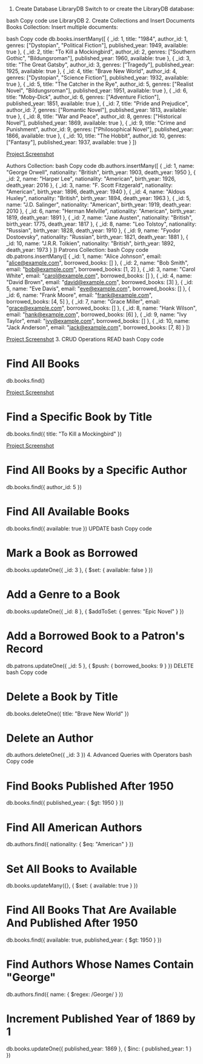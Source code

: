 1. Create Database LibraryDB
Switch to or create the LibraryDB database:

bash
Copy code
use LibraryDB
2. Create Collections and Insert Documents
Books Collection:
Insert multiple documents:

bash
Copy code
db.books.insertMany([
  { _id: 1, title: "1984", author_id: 1, genres: ["Dystopian", "Political Fiction"], published_year: 1949, available: true },
  { _id: 2, title: "To Kill a Mockingbird", author_id: 2, genres: ["Southern Gothic", "Bildungsroman"], published_year: 1960, available: true },
  { _id: 3, title: "The Great Gatsby", author_id: 3, genres: ["Tragedy"], published_year: 1925, available: true },
  { _id: 4, title: "Brave New World", author_id: 4, genres: ["Dystopian", "Science Fiction"], published_year: 1932, available: true },
  { _id: 5, title: "The Catcher in the Rye", author_id: 5, genres: ["Realist Novel", "Bildungsroman"], published_year: 1951, available: true },
  { _id: 6, title: "Moby-Dick", author_id: 6, genres: ["Adventure Fiction"], published_year: 1851, available: true },
  { _id: 7, title: "Pride and Prejudice", author_id: 7, genres: ["Romantic Novel"], published_year: 1813, available: true },
  { _id: 8, title: "War and Peace", author_id: 8, genres: ["Historical Novel"], published_year: 1869, available: true },
  { _id: 9, title: "Crime and Punishment", author_id: 9, genres: ["Philosophical Novel"], published_year: 1866, available: true },
  { _id: 10, title: "The Hobbit", author_id: 10, genres: ["Fantasy"], published_year: 1937, available: true }
])

[Project Screenshot](images/books.png)

Authors Collection:
bash
Copy code
db.authors.insertMany([
  { _id: 1, name: "George Orwell", nationality: "British", birth_year: 1903, death_year: 1950 },
  { _id: 2, name: "Harper Lee", nationality: "American", birth_year: 1926, death_year: 2016 },
  { _id: 3, name: "F. Scott Fitzgerald", nationality: "American", birth_year: 1896, death_year: 1940 },
  { _id: 4, name: "Aldous Huxley", nationality: "British", birth_year: 1894, death_year: 1963 },
  { _id: 5, name: "J.D. Salinger", nationality: "American", birth_year: 1919, death_year: 2010 },
  { _id: 6, name: "Herman Melville", nationality: "American", birth_year: 1819, death_year: 1891 },
  { _id: 7, name: "Jane Austen", nationality: "British", birth_year: 1775, death_year: 1817 },
  { _id: 8, name: "Leo Tolstoy", nationality: "Russian", birth_year: 1828, death_year: 1910 },
  { _id: 9, name: "Fyodor Dostoevsky", nationality: "Russian", birth_year: 1821, death_year: 1881 },
  { _id: 10, name: "J.R.R. Tolkien", nationality: "British", birth_year: 1892, death_year: 1973 }
])
Patrons Collection:
bash
Copy code
db.patrons.insertMany([
  { _id: 1, name: "Alice Johnson", email: "alice@example.com", borrowed_books: [] },
  { _id: 2, name: "Bob Smith", email: "bob@example.com", borrowed_books: [1, 2] },
  { _id: 3, name: "Carol White", email: "carol@example.com", borrowed_books: [] },
  { _id: 4, name: "David Brown", email: "david@example.com", borrowed_books: [3] },
  { _id: 5, name: "Eve Davis", email: "eve@example.com", borrowed_books: [] },
  { _id: 6, name: "Frank Moore", email: "frank@example.com", borrowed_books: [4, 5] },
  { _id: 7, name: "Grace Miller", email: "grace@example.com", borrowed_books: [] },
  { _id: 8, name: "Hank Wilson", email: "hank@example.com", borrowed_books: [6] },
  { _id: 9, name: "Ivy Taylor", email: "ivy@example.com", borrowed_books: [] },
  { _id: 10, name: "Jack Anderson", email: "jack@example.com", borrowed_books: [7, 8] }
])

[Project Screenshot](images/books2.png)
3. CRUD Operations
READ
bash
Copy code
# Find All Books
db.books.find()

[Project Screenshot](images/findall.png)

# Find a Specific Book by Title
db.books.find({ title: "To Kill a Mockingbird" })

[Project Screenshot](images/findone.png)
# Find All Books by a Specific Author
db.books.find({ author_id: 5 })

# Find All Available Books
db.books.find({ available: true })
UPDATE
bash
Copy code
# Mark a Book as Borrowed
db.books.updateOne({ _id: 3 }, { $set: { available: false } })

# Add a Genre to a Book
db.books.updateOne({ _id: 8 }, { $addToSet: { genres: "Epic Novel" } })

# Add a Borrowed Book to a Patron's Record
db.patrons.updateOne({ _id: 5 }, { $push: { borrowed_books: 9 } })
DELETE
bash
Copy code
# Delete a Book by Title
db.books.deleteOne({ title: "Brave New World" })

# Delete an Author
db.authors.deleteOne({ _id: 3 })
4. Advanced Queries with Operators
bash
Copy code
# Find Books Published After 1950
db.books.find({ published_year: { $gt: 1950 } })

# Find All American Authors
db.authors.find({ nationality: { $eq: "American" } })

# Set All Books to Available
db.books.updateMany({}, { $set: { available: true } })

# Find All Books That Are Available And Published After 1950
db.books.find({ available: true, published_year: { $gt: 1950 } })

# Find Authors Whose Names Contain "George"
db.authors.find({ name: { $regex: /George/ } })

# Increment Published Year of 1869 by 1
db.books.updateOne({ published_year: 1869 }, { $inc: { published_year: 1 } })




